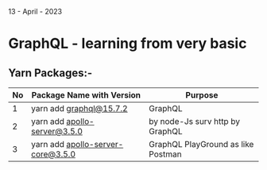 13 - April - 2023

# GraphQL - learning from very basic

## Yarn Packages:-
|No| Package Name with Version | Purpose  |
|--|---------------------------|----------|
|1 | yarn add graphql@15.7.2   | GraphQL  |
|2 | yarn add apollo-server@3.5.0 | by node-Js surv http by GraphQL  |
|3 | yarn add apollo-server-core@3.5.0 | GraphQL PlayGround as like Postman |
